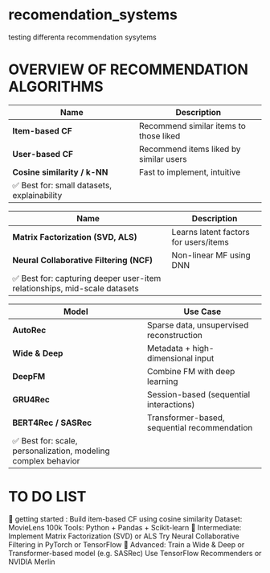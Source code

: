
# recomendation_systems
testing differenta recommendation sysytems

# OVERVIEW OF RECOMMENDATION ALGORITHMS

 | Name                                       | Description                            |
| ------------------------------------------ | -------------------------------------- |
| **Item-based CF**                          | Recommend similar items to those liked |
| **User-based CF**                          | Recommend items liked by similar users |
| **Cosine similarity / k-NN**               | Fast to implement, intuitive           |
| ✅ Best for: small datasets, explainability |                                        |


| Name                                                                     | Description                           |
| ------------------------------------------------------------------------ | ------------------------------------- |
| **Matrix Factorization (SVD, ALS)**                                      | Learns latent factors for users/items |
| **Neural Collaborative Filtering (NCF)**                                 | Non-linear MF using DNN               |
| ✅ Best for: capturing deeper user-item relationships, mid-scale datasets |                                       |



| Model                                                         | Use Case                                     |
| ------------------------------------------------------------- | -------------------------------------------- |
| **AutoRec**                                                   | Sparse data, unsupervised reconstruction     |
| **Wide & Deep**                                               | Metadata + high-dimensional input            |
| **DeepFM**                                                    | Combine FM with deep learning                |
| **GRU4Rec**                                                   | Session-based (sequential interactions)      |
| **BERT4Rec / SASRec**                                         | Transformer-based, sequential recommendation |
| ✅ Best for: scale, personalization, modeling complex behavior |                                              |

# TO DO LIST

🌱 getting started : Build item-based CF using cosine similarity   Dataset: MovieLens 100k     Tools: Python + Pandas + Scikit-learn
🌿 Intermediate:   Implement Matrix Factorization (SVD) or ALS       Try Neural Collaborative Filtering in PyTorch or TensorFlow
🌳 Advanced:  Train a Wide & Deep or Transformer-based model (e.g. SASRec)     Use TensorFlow Recommenders or NVIDIA Merlin
